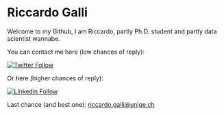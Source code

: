 # Riccardo Galli

Welcome to my Github, I am Riccardo, partly Ph.D. student and partly data scientist wannabe.

You can contact me here (low chances of reply):

[![Twitter Follow](https://img.shields.io/twitter/follow/riccardomgalli)](https://twitter.com/riccardomgalli)

Or here (higher chances of reply):

[![Linkedin Follow](https://img.shields.io/badge/LinkedIn-0077B5?style=for-the-badge&logo=linkedin&logoColor=white)](https://www.linkedin.com/in/riccardo-mattia-galli-689281156/)

Last chance (and best one):
<riccardo.galli@unige.ch>

